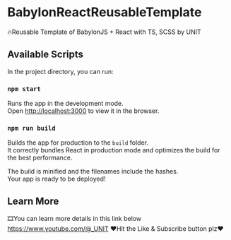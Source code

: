 # BabylonReactReusableTemplate
🔥Reusable Template of BabylonJS + React with TS, SCSS by UNIT

## Available Scripts

In the project directory, you can run:

### `npm start`

Runs the app in the development mode.\
Open [http://localhost:3000](http://localhost:3000) to view it in the browser.

### `npm run build`

Builds the app for production to the `build` folder.\
It correctly bundles React in production mode and optimizes the build for the best performance.

The build is minified and the filenames include the hashes.\
Your app is ready to be deployed!

## Learn More

🎞You can learn more details in this link below 
https://www.youtube.com/@_UNIT
❤Hit the Like & Subscribe button plz❤  
